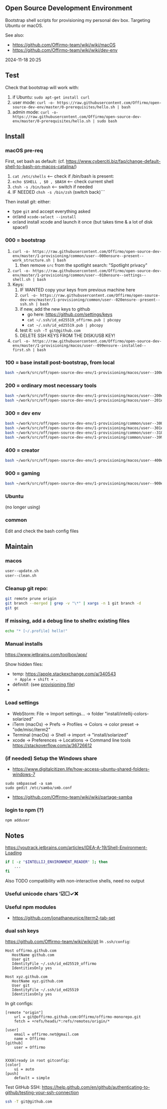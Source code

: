 ## Open Source Development Environment

Bootstrap shell scripts for provisioning my personal dev box. Targeting Ubuntu or macOS.

See also:
* https://github.com/Offirmo-team/wiki/wiki/macOS
* https://github.com/Offirmo-team/wiki/wiki/dev-env

2024-11-18 20:25

## Test

Check that bootstrap will work with:

1. if Ubuntu: `sudo apt-get install curl`
2. user mode: `curl -o- https://raw.githubusercontent.com/Offirmo/open-source-dev-env/master/0-prerequisites/hello.sh | bash`
3. admin mode: `curl -o- https://raw.githubusercontent.com/Offirmo/open-source-dev-env/master/0-prerequisites/hello.sh | sudo bash`

## Install

### macOS pre-req

First, set bash as default: (cf. <https://www.cyberciti.biz/faq/change-default-shell-to-bash-on-macos-catalina/>)
1. `cat /etc/shells` <-- check if /bin/bash is present:
2. `echo $SHELL , $0 , $BASH` <-- check current shell
3. `chsh -s /bin/bash` <-- switch if needed
4. IF NEEDED `chsh -s /bin/zsh` (switch back)```

Then install git: either:
- type `git` and accept everything asked
- or/and `xcode-select --install`
- or/and install xcode and launch it once (but takes time & a lot of disk space!)

### 000 = bootstrap

1. `curl -o- https://raw.githubusercontent.com/Offirmo/open-source-dev-env/master/1-provisioning/common/user--000ensure--present--work_structure.sh | bash`
   1. then remove `src` from the spotlight search: "Spotlight privacy"
2. `curl -o- https://raw.githubusercontent.com/Offirmo/open-source-dev-env/master/1-provisioning/common/user--010ensure--settings--shell.sh | bash`
3. Keys:
   1. IF WANTED copy your keys from previous machine here
   2. `curl -o- https://raw.githubusercontent.com/Offirmo/open-source-dev-env/master/1-provisioning/common/user--020ensure--present--ssh.sh | bash`
   3. if new, add the new keys to github
      * go here: https://github.com/settings/keys
      * `cat ~/.ssh/id_ed25519_offirmo.pub | pbcopy`
      * `cat ~/.ssh/id_ed25519.pub | pbcopy`
   4. test it: `ssh -T git@github.com`
   5. DELETE SSH KEYS FROM THE DISK/USB KEY!
4. `curl -o- https://raw.githubusercontent.com/Offirmo/open-source-dev-env/master/1-provisioning/macos/user--099ensure--installed--first.sh | bash`

### 100 = base install post-bootstrap, from local

```bash
bash ~/work/src/off/open-source-dev-env/1-provisioning/macos/user--100ensure--settings.sh
```

### 200 = ordinary most necessary tools

```bash
bash ~/work/src/off/open-source-dev-env/1-provisioning/macos/user--200ensure--installed--daily-life-utils.sh
bash ~/work/src/off/open-source-dev-env/1-provisioning/macos/user--201ensure--installed--fonts.sh
```

### 300 = dev env

```bash
bash ~/work/src/off/open-source-dev-env/1-provisioning/common/user--300ensure--installed--dev-env--common.sh
bash ~/work/src/off/open-source-dev-env/1-provisioning/macos/user--301ensure--installed--dev-env--tools.sh
bash ~/work/src/off/open-source-dev-env/1-provisioning/common/user--310ensure--installed--dev-env--js.sh
bash ~/work/src/off/open-source-dev-env/1-provisioning/common/user--399ensure--cloned--common_offirmo_repos.sh
```

### 400 = creator
```bash
bash ~/work/src/off/open-source-dev-env/1-provisioning/macos/user--400ensure--installed--tools.sh
```

### 900 = gaming
```bash
bash ~/work/src/off/open-source-dev-env/1-provisioning/macos/user--900ensure--installed--gaming.sh
```

### Ubuntu
(no longer using)

### common
Edit and check the bash config files


## Maintain

### macos

```bash
user--update.sh
user--clean.sh
```

### Cleanup git repo:

```bash
git remote prune origin
git branch --merged | grep -v "\*" | xargs -n 1 git branch -d
git gc
```

### If missing, add a debug line to shellrc existing files
```bash
echo "* [~/.profile] hello!"
```

### Manual installs
https://www.jetbrains.com/toolbox/app/


Show hidden files:
* temp: <https://apple.stackexchange.com/a/340543>
	* `Apple + shift + .`
* définitif: (see [provisioning file](./1-provisioning/macos/user--100ensure--settings.sh))
*
### Load settings
* WebStorm: File -> Import settings... -> folder "install/intellij-colors-solarized"
* iTerm (macOs) -> Prefs -> Profiles -> Colors -> color preset -> "ode/misc/iterm2"
* Terminal (macOs) -> Shell -> import -> "install/solarized"
* xcode -> Preferences -> Locations -> Command line tools  https://stackoverflow.com/a/36726612

### (if needed) Setup the Windows share
* https://www.digitalcitizen.life/how-access-ubuntu-shared-folders-windows-7
```
sudo smbpasswd -a sam
sudo gedit /etc/samba/smb.conf
```
* https://github.com/Offirmo-team/wiki/wiki/partage-samba

### login to npm (?)
```
npm adduser
```



## Notes

https://youtrack.jetbrains.com/articles/IDEA-A-19/Shell-Environment-Loading
```bash
if [ -z "$INTELLIJ_ENVIRONMENT_READER" ]; then
	...
fi
```

Also TODO compatibility with non-interactive shells, need no output

### Useful unicode chars ’☑☐✓❌

### Useful npm modules
* https://github.com/jonathaneunice/iterm2-tab-set

### dual ssh keys
https://github.com/Offirmo-team/wiki/wiki/git
In `.ssh/config`:

```
Host offirmo.github.com
   HostName github.com
   User git
   IdentityFile ~/.ssh/id_ed25519_offirmo
   IdentitiesOnly yes

Host xyz.github.com
   HostName xyz.github.com
   User git
   IdentityFile ~/.ssh/id_ed25519
   IdentitiesOnly yes
```

In git configs:
```
[remote "origin"]
	url = git@offirmo.github.com:Offirmo/offirmo-monorepo.git
	fetch = +refs/heads/*:refs/remotes/origin/*

[user]
	email = offirmo.net@gmail.com
	name = Offirmo
[github]
	user = Offirmo


XXXAlready in root gitconfig:
[color]
	ui = auto
[push]
	default = simple
```

Test GitHub SSH: https://help.github.com/en/github/authenticating-to-github/testing-your-ssh-connection
```bash
ssh -T git@github.com
```
